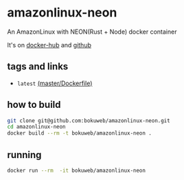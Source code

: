 # amazonlinux-neon

An AmazonLinux with NEON(Rust + Node) docker container

It's on [docker-hub](https://hub.docker.com/r/bokuweb/amazonlinux-neon/) and [github](https://github.com/bokuweb/amazonlinux-neon/)

## tags and links
* `latest` [(master/Dockerfile)](https://github.com/bokuweb/amazonlinux-neon/blob/master/Dockerfile)


## how to build

```sh
git clone git@github.com:bokuweb/amazonlinux-neon.git
cd amazonlinux-neon
docker build --rm -t bokuweb/amazonlinux-neon .
```

## running

```sh
docker run --rm  -it bokuweb/amazonlinux-neon
```
